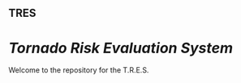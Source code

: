 ## TRES
# _**T**ornado **R**isk **E**valuation **S**ystem_
Welcome to the repository for the T.R.E.S.
